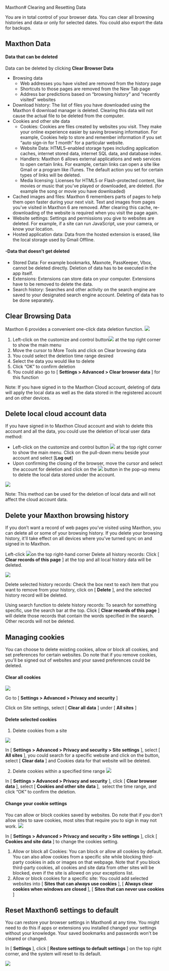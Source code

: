 Maxthon# Clearing and Resetting Data

You are in total control of your browser data. You can clear all browsing histories and data or only for selected dates. You could also export the data for backups.

## Maxthon Data

#### **Data that can be deleted**

Data can be deleted by clicking **Clear Browser Data**

* Browsing data
    * Web addresses you have visited are removed from the history page
    * Shortcuts to those pages are removed from the New Tab page
    * Address bar predictions based on “browsing history” and “recently visited” websites
* Download history: The list of files you have downloaded using the Maxthon 6 download manager is deleted. Clearing this data will not cause the actual file to be deleted from the computer.
* Cookies and other site data
    * Cookies: Cookies are files created by websites you visit. They make your online experience easier by saving browsing information. For example, Cookies help to store and remember information if you set “auto sign-in for 1 month” for a particular website.
    * Website Data: HTML5-enabled storage types including application caches, internet stored data, internet SQL data, and database index.
    * Handlers: Maxthon 6 allows external applications and web services to open certain links. For example, certain links can open a site like Gmail or a program like iTunes. The default action you set for certain types of links will be deleted.
    * Media licensing: Licenses for HTML5 or Flash-protected content, like movies or music that you’ve played or downloaded, are deleted. (for example the song or movie you have downloaded)
* Cached images and files: Maxthon 6 remembers parts of pages to help them open faster during your next visit. Text and images from pages you've visited in Maxthon 6 are removed. After clearing this cache, re-downloading of the website is required when you visit the page again.
* Website settings: Settings and permissions you give to websites are deleted. For example, if a site can run JavaScript, use your camera, or know your location.
* Hosted application data: Data from the hosted extension is erased, like the local storage used by Gmail Offline.

#### -Data that doesn’t get deleted

* Stored Data: For example bookmarks, Maxnote, PassKeeper, Vbox, cannot be deleted directly. Deletion of data has to be executed in the app itself.
* Extensions: Extensions can store data on your computer. Extensions have to be removed to delete the data.
* Search history: Searches and other activity on the search engine are saved to your designated search engine account. Deleting of data has to be done separately. 

## Clear Browsing Data

Maxthon 6 provides a convenient one-click data deletion function.
![](images/03-00.png)

1. Left-click on the customize and control button![](zh/images/03-2.png) at the top right corner to show the main menu
2. Move the cursor to More Tools and click on Clear browsing data
3. You could select the deletion time range desired
4. Select the data you would like to delete
5. Click “OK” to confirm deletion
6. You could also go to [ **Settings > Advanced > Clear browser data** ] for this function

Note: If you have signed in to the Maxthon Cloud account, deleting of data will apply the local data as well as the data stored in the registered account and on other devices.


## Delete local cloud account data

If you have signed in to Maxthon Cloud account and wish to delete this account and all the data, you could use the deletion of local user data method:

* Left-click on the customize and control button ![](zh/images/03-2.png) at the top right corner to show the main menu. Click on the pull-down menu beside your account and select [**Log out**]
* Upon confirming the closing of the browser, move the cursor and select the account for deletion and click on the ![](zh/images/03-4png) button in the pop-up menu to delete the local data stored under the account.

![](images/03-01.png)

Note: This method can be used for the deletion of local data and will not affect the cloud account data.

## Delete your Maxthon browsing history

If you don’t want a record of web pages you’ve visited using Maxthon, you can delete all or some of your browsing history. If you delete your browsing history, it'll take effect on all devices where you’ve turned sync on and signed in to Maxthon.

Left-click ![](zh/images/03-2.png)on the top right-hand corner Delete all history records: Click [ **Clear records of this page** ] at the top and all local history data will be deleted.

![](images/03-02.png)

Delete selected history records: Check the box next to each item that you want to remove from your history, click on [ **Delete** ], and the selected history record will be deleted.

Using search function to delete history records: To search for something specific, use the search bar at the top. Click [ **Clear records of this page** ] will delete those records that contain the words specified in the search. Other records will not be deleted.

## Managing cookies

You can choose to delete existing cookies, allow or block all cookies, and set preferences for certain websites. Do note that if you remove cookies, you'll be signed out of websites and your saved preferences could be deleted.

#### Clear all cookies

![](images/03-03.png)

Go to [ **Settings > Advanced > Privacy and security** ]

Click on Site settings, select [ **Clear all data** ] under [ **All sites** ]


#### Delete selected cookies

1. Delete cookies from a site

![](images/03-04.png)

In [ **Settings > Advanced > Privacy and security > Site settings** ], select [ **All sites** ], you could search for a specific website and click on the button, select [ **Clear data** ] and Cookies data for that website will be deleted.


2. Delete cookies within a specified time range
![](images/03-05.png)

In [ **Settings > Advanced > Privacy and security** ], click [ **Clear browser data** ], select [ **Cookies and other site data** ],  select the time range, and click “OK” to confirm the deletion.

#### Change your cookie settings

You can allow or block cookies saved by websites. Do note that if you don't allow sites to save cookies, most sites that require you to sign in may not work.
![](images/03-06.png)

In [ **Settings > Advanced > Privacy and security > Site settings** ], click [ **Cookies and site data** ] to change the cookies setting.

1. Allow or block all Cookies: You can block or allow all cookies by default. You can also allow cookies from a specific site while blocking third-party cookies in ads or images on that webpage. Note that if you block third-party cookies, all cookies and site data from other sites will be blocked, even if the site is allowed on your exceptions list.
2. Allow or block cookies for a specific site: You could add selected websites into [ **Sites that can always use cookies** ], [ **Always clear cookies when windows are closed** ], [ **Sites that can never use cookies** ]

## Reset Maxthon6 settings to default

You can restore your browser settings in Maxthon6 at any time. You might need to do this if apps or extensions you installed changed your settings without your knowledge. Your saved bookmarks and passwords won't be cleared or changed.

In [ **Settings** ], click [ **Restore settings to default settings** ] on the top right corner, and the system will reset to its default.

![](images/03-07.png)